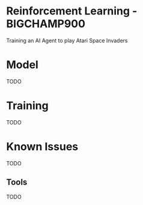 # Reinforcement Learning - BIGCHAMP900

Training an AI Agent to play Atari Space Invaders

# Model

TODO

# Training

TODO

# Known Issues

TODO

## Tools

TODO
